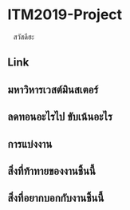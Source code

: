 # ITM2019-Project
&nbsp;&nbsp; สวัสดีฮะ

## Link

## มหาวิหารเวสต์มินสเตอร์

## ลดทอนอะไรไป ขับเน้นอะไร

## การแบ่งงาน

## สิ่งที่ท้าทายของงานชิ้นนี้

## สิ่งที่อยากบอกกับงานชิ้นนี้